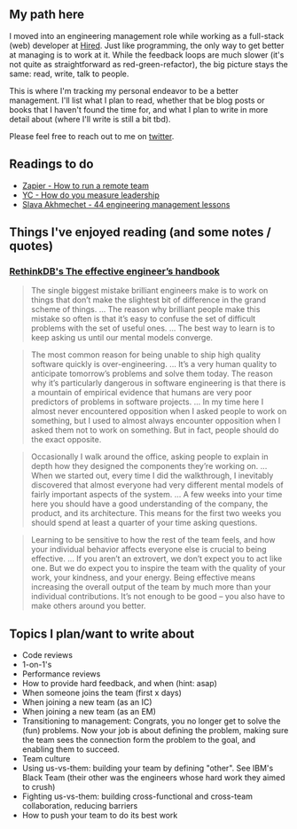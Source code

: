 ## My path here

I moved into an engineering management role while working as a full-stack (web) developer at [Hired](https://hired.com). Just like programming, the only way to get better at managing is to work at it. While the feedback loops are much slower (it's not quite as straightforward as red-green-refactor), the big picture stays the same: read, write, talk to people. 

This is where I'm tracking my personal endeavor to be a better management. I'll list what I plan to read, whether that be blog posts or books that I haven't found the time for, and what I plan to write in more detail about (where I'll write is still a bit tbd).

Please feel free to reach out to me on [twitter](https://twitter.com/badatreality).

## Readings to do

* [Zapier - How to run a remote team](https://zapier.com/learn/remote-work/how-manage-remote-team/)
* [YC - How do you measure leadership](https://blog.ycombinator.com/how-do-you-measure-leadership/)
* [Slava Akhmechet - 44 engineering management lessons](http://www.defmacro.org/2014/10/03/engman.html)

## Things I've enjoyed reading (and some notes / quotes)

### [RethinkDB's The effective engineer’s handbook](http://www.defmacro.org/2013/03/10/effective-handbook.html)

> The single biggest mistake brilliant engineers make is to work on things that don’t make the slightest bit of difference in the grand scheme of things. ... The reason why brilliant people make this mistake so often is that it’s easy to confuse the set of difficult problems with the set of useful ones. ... The best way to learn is to keep asking us until our mental models converge.

> The most common reason for being unable to ship high quality software quickly is over-engineering. ... It’s a very human quality to anticipate tomorrow’s problems and solve them today. The reason why it’s particularly dangerous in software engineering is that there is a mountain of empirical evidence that humans are very poor predictors of problems in software projects. ... In my time here I almost never encountered opposition when I asked people to work on something, but I used to almost always encounter opposition when I asked them not to work on something. But in fact, people should do the exact opposite.

> Occasionally I walk around the office, asking people to explain in depth how they designed the components they’re working on. ... When we started out, every time I did the walkthrough, I inevitably discovered that almost everyone had very different mental models of fairly important aspects of the system. ... A few weeks into your time here you should have a good understanding of the company, the product, and its architecture. This means for the first two weeks you should spend at least a quarter of your time asking questions. 

> Learning to be sensitive to how the rest of the team feels, and how your individual behavior affects everyone else is crucial to being effective. ... If you aren’t an extrovert, we don’t expect you to act like one. But we do expect you to inspire the team with the quality of your work, your kindness, and your energy. Being effective means increasing the overall output of the team by much more than your individual contributions. It’s not enough to be good – you also have to make others around you better.

## Topics I plan/want to write about

* Code reviews
* 1-on-1's
* Performance reviews
* How to provide hard feedback, and when (hint: asap)
* When someone joins the team (first x days)
* When joining a new team (as an IC)
* When joining a new team (as an EM)
* Transitioning to management: Congrats, you no longer get to solve the (fun) problems. Now your job is about defining the problem, making sure the team sees the connection form the problem to the goal, and enabling them to succeed.
* Team culture
* Using us-vs-them: building your team by defining "other". See IBM's Black Team (their other was the engineers whose hard work they aimed to crush)
* Fighting us-vs-them: building cross-functional and cross-team collaboration, reducing barriers
* How to push your team to do its best work
